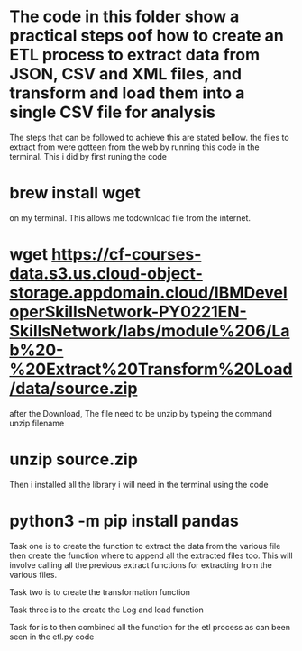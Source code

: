 # The code in this folder show a practical steps oof how to create an ETL process to extract data from JSON, CSV and XML files, and transform and load them into a single CSV file for analysis

The steps that can be followed to achieve this are stated bellow.
the files to extract from were gotteen from the web by running this code in the terminal.
This i did by first runing the code 
# brew install wget
on my terminal. This allows me todownload file from the internet.

# wget https://cf-courses-data.s3.us.cloud-object-storage.appdomain.cloud/IBMDeveloperSkillsNetwork-PY0221EN-SkillsNetwork/labs/module%206/Lab%20-%20Extract%20Transform%20Load/data/source.zip 

after the Download, The file need to be unzip by typeing the command unzip filename

# unzip source.zip

Then i installed all the library i will need in the terminal using the code
# python3 -m pip install pandas

Task one is to create the function to extract the data from the various file
then create the function where to append all the extracted files too. This will involve calling all the previous extract functions for extracting from the various files.

Task two is to create the transformation function

Task three is to the create the Log and load function

Task for is to then combined all the function for the etl process as can been seen in the etl.py code
